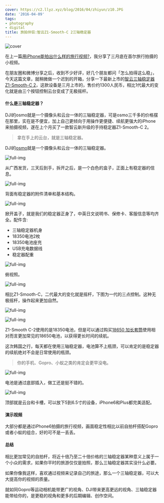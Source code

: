 ```yaml
---
cover: https://c2.llyz.xyz/blog/2016/04/zhiyun/z10.JPG
date: '2016-04-09'
tags:
- photography
- digital
title: 旅拍伴侣:智云Z1-Smooth-C 2三轴稳定器
---
```


![cover](https://c2.llyz.xyz/blog/2016/04/zhiyun/z10.JPG)

在上一篇[用iPhone能拍出什么样的旅行视频?](https://luolei.org/meet-in-seoul-a-iphone-travel-video/)，我分享了三月底在首尔旅行拍摄的小视频。

在朋友圈和微博分享之后，收到不少好评，好几个朋友都问「怎么拍得这么稳」，今天这篇文章，就稍微做一个迟到的开箱，分享一下最新上市的[智云三轴稳定器Z1-Smooth-C 2](https://knewone.com/things/zhi-yun-z1-smooth-xi-lie-shou-ji-shou-chi-yun-tai)，这款设备是三月上市的，售价约1300人民币，相比1代最大的变化就是由三个按钮控制云台变成了无极摇杆。

#### 什么是三轴稳定器？

DJI的osmo就是一个摄像头和云台一体的三轴稳定器，可是osmo三千多的价格摆在那里，实在是不便宜，加上自己更倾向于用操作更便捷、续航更强大的iPhone来拍摄视频，遂在上个月买了一款智云新升级的手持稳定器Z1-Smooth-C 2。

> 拿在手上的云台，就是三轴稳定器。

DJI的[osmo](https://www.dji.com/cn/product/osmo)就是一个摄像头和云台一体的三轴稳定器。

![full-img](https://c2.llyz.xyz/blog/2016/04/zhiyun/z10.JPG)

从广西发货，三天后到手，拆开之后，是一个白色的盒子，正面上有稳定器的信息。

![full-img](https://c2.llyz.xyz/blog/2016/04/zhiyun/z4.JPG)

背面有稳定器的附件清单和基本结构。

![full-img](https://c2.llyz.xyz/blog/2016/04/zhiyun/z3.JPG)

掀开盖子，就是我们的稳定器正身了，中英日文说明书、保修卡、客服信息等均齐全。配件含:

- 三轴稳定器机身
- 18350电池2枚
- 18350电池座充
- USB充电数据线
- 稳定器配重

![full-img](https://c2.llyz.xyz/blog/2016/04/zhiyun/z2.JPG)

俯视照。

![full-img](https://c2.llyz.xyz/blog/2016/04/zhiyun/z12.JPG)

相比Z1-Smooth-C，二代最大的变化就是摇杆，下图为一代的三点控制。这种无极摇杆，操作起来更加自然。

![full-img](https://c2.llyz.xyz/blog/2016/04/zhiyun/z16.jpg)

![full-img](https://c2.llyz.xyz/blog/2016/04/zhiyun/z11.JPG)

Z1-Smooth C-2使用的是18350电池，但是可以通过购买[18650 加长套筒](https://s.taobao.com/search?q=%E6%99%BA%E4%BA%91+18650&imgfile=&commend=all&ssid=s5-e&search_type=item&sourceId=tb.index&spm=a21bo.50862.201856-taobao-item.1&ie=utf8&initiative_id=tbindexz_20160409)使用相对而言更加常见的18650电池，以获得更长时间的续航。

这次韩国之行，每天都在使用三轴稳定器，电池算不上瓶颈，可以肯定的是稳定器的续航绝对不会是日常使用的瓶颈。

> 你的手机、Gopro、小蚁之类的肯定会更早没电。

![full-img](https://c2.llyz.xyz/blog/2016/04/zhiyun/z15.JPG)

电池是通过底部插入，做工还是挺不错的。

![full-img](https://c2.llyz.xyz/blog/2016/04/zhiyun/z1.JPG)

顶部就是云台和卡槽，可以放下5到6.5寸的设备，iPhone6和Plus都完美适配。

#### 演示视频

 

大部分都是通过iPhone6拍摄的旅行视频，画面稳定性相比以前自拍杆搭配Gopro或者小蚁的组合，好的可不是一丢丢。

#### 总结

相比更加常见的自拍杆，将近十倍乃至二十倍价格的三轴稳定器某种意义上属于一个小众的需求，如果你平时的旅游仅仅是拍照，那么三轴稳定器其实没什么必要。

如果你像我这样，喜欢通过视频来记录自己的旅途，那么一个三轴稳定器，可以大大提高你的视频的质量。

就如同Gopro等运动相机能带更广的视角、DJI带来更高更远的视角、三轴稳定器能带给你的，是更稳的视角和更多的后期编辑、创作空间。

